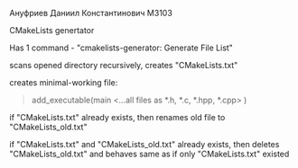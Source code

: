Ануфриев Даниил Константинович М3103

CMakeLists genertator

Has 1 command - "cmakelists-generator: Generate File List"

scans opened directory recursively, creates "CMakeLists.txt"

creates minimal-working file:

> add_executable(main
> <...all files as *.h, *.c, *.hpp, *.cpp>
> )

if "CMakeLists.txt" already exists, then renames old file to "CMakeLists_old.txt"

if "CMakeLists.txt" and "CMakeLists_old.txt" already exists, then deletes "CMakeLists_old.txt" and behaves same as if only "CMakeLists.txt" existed
